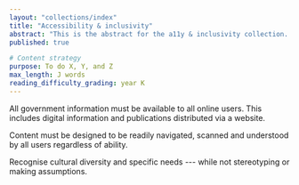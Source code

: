 ```yaml
---
layout: "collections/index"
title: "Accessibility & inclusivity"
abstract: "This is the abstract for the a11y & inclusivity collection. It’s defined in the `index.md` file in this section. It is distinct from the collection *description*, which is set in `_config.yml`."
published: true

# Content strategy
purpose: To do X, Y, and Z
max_length: J words
reading_difficulty_grading: year K
---
```


All government information must be available to all online users. This includes digital information and publications distributed via a website.

Content must be designed to be readily navigated, scanned and understood by all users regardless of ability.

Recognise cultural diversity and specific needs --- while not stereotyping or making assumptions.
